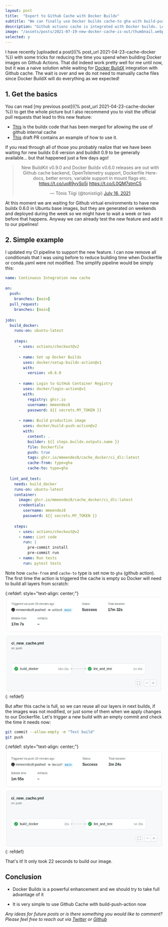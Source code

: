 ```yaml
---
layout: post
title:  "Export to Github Cache with Docker Buildx"
subtitle: "We can finally use Docker buildx cache-to gha with build-push action and it is blazingly fast!"
description: "Github actions cache is integrated with Docker buildx. Learn how to create a simple pipeline using build-push action and Github Cache. Test the new buildx cache-to exporter!"
image: "/assets/posts/2021-07-19-new-docker-cache-is-out/thumbnail.webp"
selected: y
---
```


I have recently [uploaded a post]({% post_url 2021-04-23-cache-docker %}) with some tricks for reducing the time you spend when building Docker images on Github Actions. That did indeed work pretty well for me until now, but it was a naive solution while waiting for [Docker BuildX](https://docs.docker.com/buildx/working-with-buildx/) integration with Github cache. The wait is over and we do not need to manually cache files since Docker BuildX will do everything as we expected!

## 1. Get the basics

You can read [my previous post]({% post_url 2021-04-23-cache-docker %}) to get the whole picture but I also recommend you to visit the official pull requests that lead to this new feature:

* [This](https://github.com/docker/buildx/pull/535) is the buildx code that has been merged for allowing the use of github internal cache
* [This](https://github.com/docker/build-push-action/pull/406#issuecomment-879184394) draft PR contains an example of how to use it.

If you read through all of those you probably realize that we have been waiting for new buildx 0.6 version and buildkit 0.9 to be generally available... but that happened just a few days ago!

<center>
<blockquote class="twitter-tweet"><p lang="en" dir="ltr">New BuildKit v0.9.0 and Docker Buildx v0.6.0 releases are out with Github cache backend, OpenTelemetry support, Dockerfile Here-docs, better errors, variable support in mount flags etc. <a href="https://t.co/uo89yvSo5j">https://t.co/uo89yvSo5j</a> <a href="https://t.co/L0QM7stmC5">https://t.co/L0QM7stmC5</a></p>&mdash; Tõnis Tiigi (@tonistiigi) <a href="https://twitter.com/tonistiigi/status/1416161830469201920?ref_src=twsrc%5Etfw">July 16, 2021</a></blockquote> <script async src="https://platform.twitter.com/widgets.js" charset="utf-8"></script>
</center>

At this moment we are waiting for Github virtual environments to have new buildx 0.6.0 in Ubuntu base images, but they are generated on weekends and deployed during the week so we might have to wait a week or two before that happens. Anyway we can already test the new feature and add it to our pipelines! 

## 2. Simple example

I updated my CI pipeline to support the new feature. I can now remove all conditionals that I was using before to reduce building time when Dockerfile or conda.yaml were not modified. The simplify pipeline would be simply this:

```yaml
name: Continuous Integration new cache

on:
  push:
    branches: [main]
  pull_request:
    branches: [main]

jobs:
  build_docker:
    runs-on: ubuntu-latest

    steps:
      - uses: actions/checkout@v2

      - name: Set up Docker Buildx
        uses: docker/setup-buildx-action@v1
        with:
          version: v0.6.0

      - name: Login to GitHub Container Registry
        uses: docker/login-action@v1
        with:
          registry: ghcr.io
          username: mmeendez8
          password: ${{ secrets.MY_TOKEN }}

      - name: Build production image
        uses: docker/build-push-action@v2
        with:
          context: .
          builder: ${{ steps.buildx.outputs.name }}
          file: Dockerfile
          push: true
          tags: ghcr.io/mmeendez8/cache_docker/ci_dlc:latest
          cache-from: type=gha
          cache-to: type=gha

  lint_and_test:
    needs: build_docker
    runs-on: ubuntu-latest
    container:
      image: ghcr.io/mmeendez8/cache_docker/ci_dlc:latest
      credentials:
        username: mmeendez8
        password: ${{ secrets.MY_TOKEN }}

    steps:
      - uses: actions/checkout@v2
      - name: Lint code
        run: |
          pre-commit install
          pre-commit run
      - name: Run tests
        run: pytest tests
```

Note how `cache-from` and `cache-to` type is set now to `gha` (github action). The first time the action is triggered the cache is empty so Docker will need to build all layers from scratch:

{:refdef: style="text-align: center;"}
![](/assets/posts/2021-07-19-new-docker-cache-is-out/empty_cache.webp)
{: refdef}

But after this cache is full, so we can reuse all our layers in next builds, if the images was not modified, or just some of them when we apply changes to our Dockerfile. Let's trigger a new build with an empty commit and check the time it needs now:

```bash
git commit --allow-empty -m "Test build"
git push
```

{:refdef: style="text-align: center;"}
![](/assets/posts/2021-07-19-new-docker-cache-is-out/full_cache.webp)
{: refdef}

That's it! It only took 22 seconds to build our image.

## Conclusion

* Docker Buildx is a powerful enhancement and we should try to take full advantage of it

* It is very simple to use Github Cache with build-push-action now

*Any ideas for future posts or is there something you would like to comment? Please feel free to reach out via [Twitter](https://twitter.com/mmeendez8) or [Github](https://github.com/mmeendez8)*